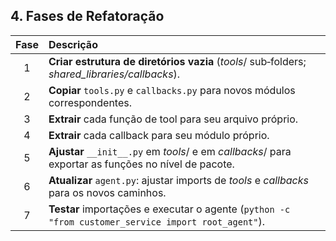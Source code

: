 ## 4. Fases de Refatoração

| Fase | Descrição                                                                                       |
|:----:|:------------------------------------------------------------------------------------------------|
| 1    | **Criar estrutura de diretórios vazia** (_tools_/ sub‑folders; _shared_libraries/callbacks_).    |
| 2    | **Copiar** `tools.py` e `callbacks.py` para novos módulos correspondentes.                       |
| 3    | **Extrair** cada função de tool para seu arquivo próprio.                                       |
| 4    | **Extrair** cada callback para seu módulo próprio.                                              |
| 5    | **Ajustar** `__init__.py` em _tools_/ e em _callbacks_/ para exportar as funções no nível de pacote. |
| 6    | **Atualizar** `agent.py`: ajustar imports de _tools_ e _callbacks_ para os novos caminhos.       |
| 7    | **Testar** importações e executar o agente (`python -c "from customer_service import root_agent"`). |

